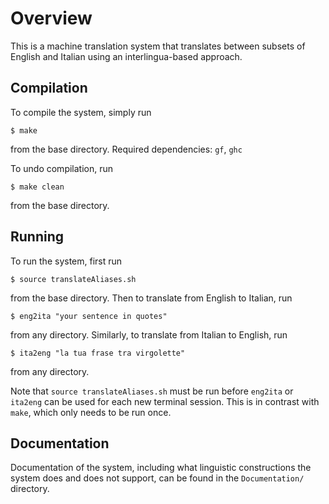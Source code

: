 # Overview

This is a machine translation system that translates between subsets of English
and Italian using an interlingua-based approach.

## Compilation

To compile the system, simply run

    $ make

from the base directory. Required dependencies: `gf`, `ghc`

To undo compilation, run

    $ make clean

from the base directory.

## Running

To run the system, first run

    $ source translateAliases.sh

from the base directory. Then to translate from English to Italian, run

    $ eng2ita "your sentence in quotes"

from any directory. Similarly, to translate from Italian to English, run

    $ ita2eng "la tua frase tra virgolette"

from any directory.

Note that `source translateAliases.sh` must be run before `eng2ita` or `ita2eng`
can be used for each new terminal session. This is in contrast with `make`,
which only needs to be run once.

## Documentation

Documentation of the system, including what linguistic constructions the system
does and does not support, can be found in the `Documentation/` directory.
